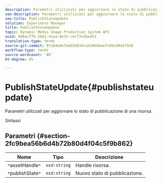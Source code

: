 ```yaml
---
description: Parametri utilizzati per aggiornare lo stato di pubblicazione di una risorsa.
seo-description: Parametri utilizzati per aggiornare lo stato di pubblicazione di una risorsa.
seo-title: PublishStateUpdate
solution: Experience Manager
title: PublishStateUpdate
topic: Dynamic Media Image Production System API
uuid: b08acff6-2861-41aa-8e25-cecf7e36ad53
translation-type: tm+mt
source-git-commit: 97a84e8e7edd3d834ca42069eae7c09c00d57938
workflow-type: tm+mt
source-wordcount: '45'
ht-degree: 8%

---
```



# PublishStateUpdate{#publishstateupdate}

Parametri utilizzati per aggiornare lo stato di pubblicazione di una risorsa.

Sintassi

## Parametri {#section-2fc9bea56b6d4b72b80d4f04c5f9b862}

| Nome | Tipo | Descrizione |
|---|---|---|
| `*`assetHandle`*` | `xsd:string` | Handle risorsa. |
| `*`publishState`*` | `xsd:string` | Nuovo stato di pubblicazione. |

